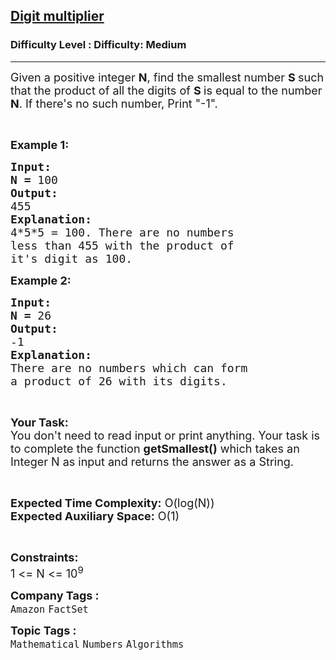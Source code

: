 <h2><a href="https://www.geeksforgeeks.org/problems/digit-multiplier3000/1">Digit multiplier</a></h2><h3>Difficulty Level : Difficulty: Medium</h3><hr><div class="problems_problem_content__Xm_eO"><p><span style="font-size:18px">Given a positive integer <strong>N</strong>, find the smallest number <strong>S </strong>such that the product of all the digits of <strong>S </strong>is equal to the number <strong>N</strong>. If there's no such number, Print "-1".</span></p>

<p>&nbsp;</p>

<p><span style="font-size:18px"><strong>Example 1:</strong></span></p>

<pre><span style="font-size:18px"><strong>Input:</strong></span>
<span style="font-size:18px"><strong>N = </strong>100</span>
<span style="font-size:18px"><strong>Output:</strong></span>
<span style="font-size:18px">455</span>
<span style="font-size:18px"><strong>Explanation:</strong></span>
<span style="font-size:18px">4*5*5 = 100. There are no numbers
less than 455 with the product of
it's digit as 100.</span></pre>

<p><span style="font-size:18px"><strong>Example 2:</strong></span></p>

<pre><span style="font-size:18px"><strong>Input:</strong></span>
<span style="font-size:18px"><strong>N = </strong>26</span>
<span style="font-size:18px"><strong>Output:</strong></span>
<span style="font-size:18px">-1</span>
<span style="font-size:18px"><strong>Explanation:</strong></span>
<span style="font-size:18px">There are no numbers which can form
a product of 26 with its digits.</span></pre>

<p>&nbsp;</p>

<p><span style="font-size:18px"><strong>Your Task:</strong><br>
You don't need to read input or print anything. Your task is to complete the function <strong>getSmallest()</strong> which takes an Integer N as input and returns the answer as a String.</span></p>

<p>&nbsp;</p>

<p><span style="font-size:18px"><strong>Expected Time Complexity:</strong> O(log(N))<br>
<strong>Expected Auxiliary Space:</strong> O(1)</span></p>

<p>&nbsp;</p>

<p><span style="font-size:18px"><strong>Constraints:</strong></span><br>
<span style="font-size:18px">1 &lt;= N &lt;= 10<sup>9</sup></span></p>
</div><p><span style=font-size:18px><strong>Company Tags : </strong><br><code>Amazon</code>&nbsp;<code>FactSet</code>&nbsp;<br><p><span style=font-size:18px><strong>Topic Tags : </strong><br><code>Mathematical</code>&nbsp;<code>Numbers</code>&nbsp;<code>Algorithms</code>&nbsp;